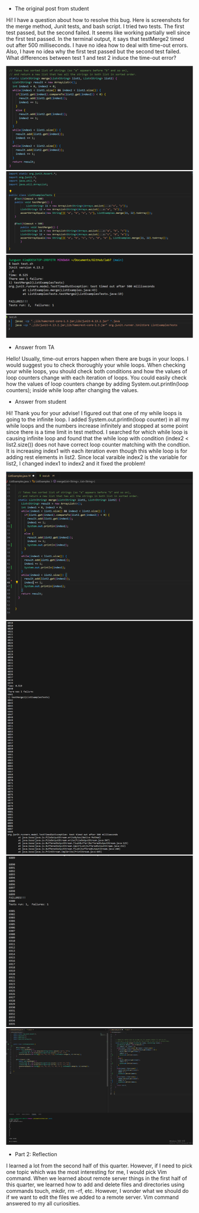 - The original post from student 

Hi! I have a question about how to resolve this bug. Here is screenshots for the merge method, Junit tests, and bash script. I tried two tests. The first test passed, but the second failed. 
It seems like working partially well since the first test passed. In the terminal output, it says that testMerge2 timed out after 500 milliseconds. 
I have no idea how to deal with time-out errors. Also, I have no idea why the first test passed but the second test failed. 
What differences between test 1 and test 2 induce the time-out error? 

![Image](merge.PNG)
![Image](test.PNG)
![Image](output.PNG)
![Image](script.PNG)

- Answer from TA 

Hello! Usually, time-out errors happen when there are bugs in your loops. I would suggest you to check thoroughly your while loops. 
When checking your while loops, you should check both conditions and how the values of loop counters change with each iteration of loops.
You could easily check how the values of loop counters change by adding System.out.println(loop counters); inside while loop after changing the values. 

- Answer from student

Hi! Thank you for your advise! I figured out that one of my while loops is going to the infinite loop. 
I added System.out.println(loop counter) in all my while loops and the numbers increase infinitely and stopped at some point since there is a time limit in test method. 
I searched for which while loop is causing infinite loop and found that the while loop with condition (index2 < list2.size()) does not have correct loop counter matching with the condtion. 
It is increasing index1 with each iteration even though this while loop is for adding rest elements in list2. 
Since local varaible index2 is the variable for list2, I changed index1 to index2 and it fixed the problem! 

![Image](systemout2.PNG)
![Image](infinite1.PNG)
![Image](infinite2.PNG)
![Image](succeed3.PNG)


- Part 2: Reflection

I learned a lot from the second half of this quarter. However, if I need to pick one topic which was the most interesting for me, I would pick Vim command.
When we learned about remote server things in the first half of this quarter, we learned how to add and delete files and directories using commands touch, mkdir, rm -rf, etc. 
However, I wonder what we should do if we want to edit the files we added to a remote server. Vim command answered to my all curiosities. 
